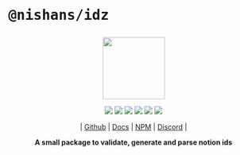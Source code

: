 # <pre>@nishans/idz</pre>

<p align="center">
  <img width="125" src="https://github.com/Devorein/Nishan/blob/master/docs/static/img/idz/logo.svg"/>
</p>

<p align="center">
  <img src="https://img.shields.io/bundlephobia/minzip/@nishans/idz?label=minzipped&style=flat&color=%23bb0a1e"/>
  <img src="https://img.shields.io/npm/dw/@nishans/idz?style=flat&color=orange"/>
  <img src="https://img.shields.io/github/issues/devorein/nishan/@nishans/idz?color=yellow"/>
  <img src="https://img.shields.io/npm/v/@nishans/idz?color=%2303C04A"/>
  <img src="https://img.shields.io/codecov/c/github/devorein/Nishan?flag=idz&color=blue"/>
  <img src="https://img.shields.io/librariesio/release/npm/@nishans/idz?color=%234B0082">
</p>

<p align="center">
  | <a href="https://github.com/Devorein/Nishan/tree/master/packages/idz">Github</a> |
  <a href="https://nishan-docs.netlify.app/docs/idz/">Docs</a> |
  <a href="https://www.npmjs.com/package/@nishans/idz">NPM</a> |
  <a href="https://discord.com/invite/SpwHCz8ysx">Discord</a> |
</p>

<p align="center"><b>A small package to validate, generate and parse notion ids</b></p>